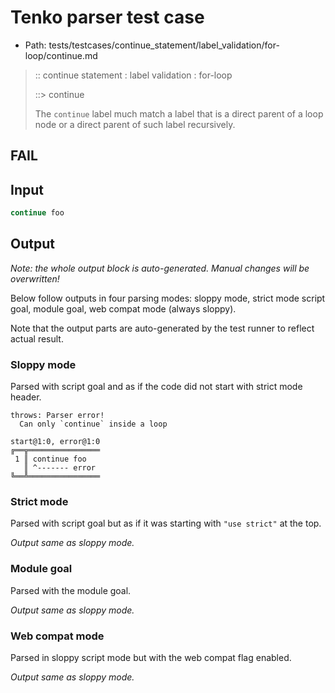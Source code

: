 # Tenko parser test case

- Path: tests/testcases/continue_statement/label_validation/for-loop/continue.md

> :: continue statement : label validation : for-loop
>
> ::> continue
>
> The `continue` label much match a label that is a direct parent of a loop node or a direct parent of such label recursively.

## FAIL

## Input

`````js
continue foo
`````

## Output

_Note: the whole output block is auto-generated. Manual changes will be overwritten!_

Below follow outputs in four parsing modes: sloppy mode, strict mode script goal, module goal, web compat mode (always sloppy).

Note that the output parts are auto-generated by the test runner to reflect actual result.

### Sloppy mode

Parsed with script goal and as if the code did not start with strict mode header.

`````
throws: Parser error!
  Can only `continue` inside a loop

start@1:0, error@1:0
╔══╦════════════════
 1 ║ continue foo
   ║ ^------- error
╚══╩════════════════

`````

### Strict mode

Parsed with script goal but as if it was starting with `"use strict"` at the top.

_Output same as sloppy mode._

### Module goal

Parsed with the module goal.

_Output same as sloppy mode._

### Web compat mode

Parsed in sloppy script mode but with the web compat flag enabled.

_Output same as sloppy mode._
